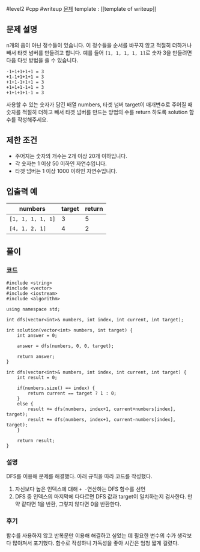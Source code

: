
#level2 #cpp #writeup
[문제](https://school.programmers.co.kr/learn/courses/30/lessons/43165)
template : [[template of writeup]]

## 문제 설명

n개의 음이 아닌 정수들이 있습니다. 이 정수들을 순서를 바꾸지 않고 적절히 더하거나 빼서 타겟 넘버를 만들려고 합니다. 예를 들어 `[1, 1, 1, 1, 1]`로 숫자 3을 만들려면 다음 다섯 방법을 쓸 수 있습니다.

```
-1+1+1+1+1 = 3
+1-1+1+1+1 = 3
+1+1-1+1+1 = 3
+1+1+1-1+1 = 3
+1+1+1+1-1 = 3
```

사용할 수 있는 숫자가 담긴 배열 numbers, 타겟 넘버 target이 매개변수로 주어질 때 숫자를 적절히 더하고 빼서 타겟 넘버를 만드는 방법의 수를 return 하도록 solution 함수를 작성해주세요.

## 제한 조건

- 주어지는 숫자의 개수는 2개 이상 20개 이하입니다.
- 각 숫자는 1 이상 50 이하인 자연수입니다.
- 타겟 넘버는 1 이상 1000 이하인 자연수입니다.

## 입출력 예

| numbers           | target | return |
| ----------------- | ------ | ------ |
| `[1, 1, 1, 1, 1]` | 3      | 5      |
| `[4, 1, 2, 1]`    | 4      | 2      |

## 풀이

### 코드

```
#include <string>
#include <vector>
#include <iostream>
#include <algorithm>

using namespace std;

int dfs(vector<int>& numbers, int index, int current, int target);

int solution(vector<int> numbers, int target) {
    int answer = 0;
    
    answer = dfs(numbers, 0, 0, target);
    
    return answer;
}

int dfs(vector<int>& numbers, int index, int current, int target) {
    int result = 0;
    
    if(numbers.size() == index) {
        return current == target ? 1 : 0;
    }
    else {
        result += dfs(numbers, index+1, current+numbers[index], target);
        result += dfs(numbers, index+1, current-numbers[index], target);
    }
    
    return result;
}

```

### 설명

DFS를 이용해 문제를 해결했다. 아래 규칙을 따라 코드를 작성했다.

1. 자신보다 높은 인덱스에 대해 `+ -`연산하는 DFS 함수를 선언
2. DFS 중 인덱스의 마지막에 다다르면 DFS 값과 target이 일치하는지 검사한다. 만약 같다면 1을 반환, 그렇지 않다면 0을 반환한다.

### 후기

함수를 사용하지 않고 반복문만 이용해 해결하고 싶었는 데 필요한 변수의 수가 생각보다 많아져서 포기했다. 함수로 작성하니 가독성을 좋아 시간은 엄청 짧게 걸렸다.
